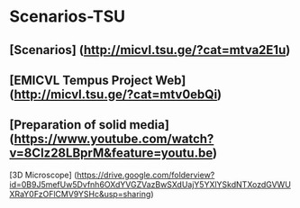 # Scenarios-TSU
[Scenarios] (http://micvl.tsu.ge/?cat=mtva2E1u)
---------------------------------------------------------------------
[EMICVL Tempus Project Web] (http://micvl.tsu.ge/?cat=mtv0ebQi)
------------------------------------------------------------------------------------
[Preparation of solid media] (https://www.youtube.com/watch?v=8CIz28LBprM&feature=youtu.be)
---------------------------------
[3D Microscope] (https://drive.google.com/folderview?id=0B9J5mefUw5Dvfnh6OXdYVGZVazBwSXdUajY5YXlYSkdNTXozdGVWUXRaY0FzOFlCMV9YSHc&usp=sharing)
